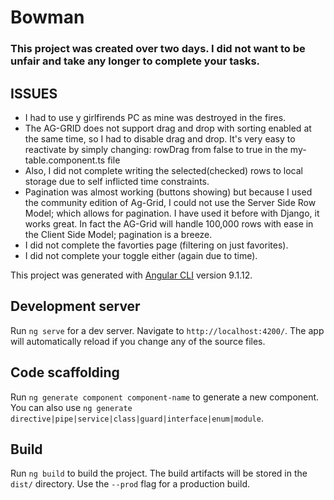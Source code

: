 # Bowman
### This project was created over two days.  I did not want to be unfair and take any longer to complete your tasks.

## ISSUES
- I had to use y girlfirends PC as mine was destroyed in the fires.
- The AG-GRID does not support drag and drop with sorting enabled at the same time, so I had to disable drag and drop.  It's very easy to reactivate by simply changing:   rowDrag from false to true in the my-table.component.ts file
- Also, I did not complete writing the selected(checked) rows to local storage due to self inflicted time constraints.
- Pagination was almost working (buttons showing) but because I used the community edition of Ag-Grid, I could not use the Server Side Row Model; which allows for pagination.  I have used it before with Django, it works great.  In fact the AG-Grid will handle 100,000 rows with ease in the Client Side Model; pagination is a breeze.
- I did not complete the favorties page (filtering on just favorites).
- I did not complete your toggle either (again due to time).



This project was generated with [Angular CLI](https://github.com/angular/angular-cli) version 9.1.12.

## Development server

Run `ng serve` for a dev server. Navigate to `http://localhost:4200/`. The app will automatically reload if you change any of the source files.

## Code scaffolding

Run `ng generate component component-name` to generate a new component. You can also use `ng generate directive|pipe|service|class|guard|interface|enum|module`.

## Build

Run `ng build` to build the project. The build artifacts will be stored in the `dist/` directory. Use the `--prod` flag for a production build.

